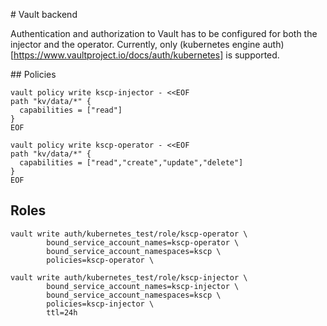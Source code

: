 
# Vault backend

Authentication and authorization to Vault has to be configured for both the injector and the operator. Currently, only (kubernetes engine auth)[https://www.vaultproject.io/docs/auth/kubernetes] is supported.

## Policies

```
vault policy write kscp-injector - <<EOF
path "kv/data/*" {
  capabilities = ["read"]
}
EOF
```

```
vault policy write kscp-operator - <<EOF
path "kv/data/*" {
  capabilities = ["read","create","update","delete"]
}
EOF
```

## Roles

```
vault write auth/kubernetes_test/role/kscp-operator \
        bound_service_account_names=kscp-operator \
        bound_service_account_namespaces=kscp \
        policies=kscp-operator \
```

```
vault write auth/kubernetes_test/role/kscp-injector \
        bound_service_account_names=kscp-injector \
        bound_service_account_namespaces=kscp \
        policies=kscp-injector \
        ttl=24h
```